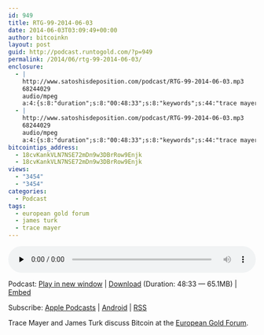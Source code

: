```yaml
---
id: 949
title: RTG-99-2014-06-03
date: 2014-06-03T03:09:49+00:00
author: bitcoinkn
layout: post
guid: http://podcast.runtogold.com/?p=949
permalink: /2014/06/rtg-99-2014-06-03/
enclosure:
  - |
    http://www.satoshisdeposition.com/podcast/RTG-99-2014-06-03.mp3
    68244029
    audio/mpeg
    a:4:{s:8:"duration";s:8:"00:48:33";s:8:"keywords";s:44:"trace mayer, james turk, european gold forum";s:6:"author";s:17:"Trace Mayer, J.D.";s:8:"explicit";s:1:"2";}
  - |
    http://www.satoshisdeposition.com/podcast/RTG-99-2014-06-03.mp3
    68244029
    audio/mpeg
    a:4:{s:8:"duration";s:8:"00:48:33";s:8:"keywords";s:44:"trace mayer, james turk, european gold forum";s:6:"author";s:17:"Trace Mayer, J.D.";s:8:"explicit";s:1:"2";}
bitcointips_address:
  - 18cvKankVLN7NSE72mDn9w3DBrRow9Enjk
  - 18cvKankVLN7NSE72mDn9w3DBrRow9Enjk
views:
  - "3454"
  - "3454"
categories:
  - Podcast
tags:
  - european gold forum
  - james turk
  - trace mayer
---
```

<!--powerpress_player-->

<div class="powerpress_player" id="powerpress_player_5691">
  <audio class="wp-audio-shortcode" id="audio-949-102" preload="none" style="width: 100%;" controls="controls"><source type="audio/mpeg" src="http://media.blubrry.com/bitcoinruntogold/p/www.satoshisdeposition.com/podcast/RTG-99-2014-06-03.mp3?_=102" /><a href="http://media.blubrry.com/bitcoinruntogold/p/www.satoshisdeposition.com/podcast/RTG-99-2014-06-03.mp3">http://media.blubrry.com/bitcoinruntogold/p/www.satoshisdeposition.com/podcast/RTG-99-2014-06-03.mp3</a></audio>
</div>

<p class="powerpress_links powerpress_links_mp3">
  Podcast: <a href="http://media.blubrry.com/bitcoinruntogold/p/www.satoshisdeposition.com/podcast/RTG-99-2014-06-03.mp3" class="powerpress_link_pinw" target="_blank" title="Play in new window" onclick="return powerpress_pinw('https://www.bitcoin.kn/?powerpress_pinw=949-podcast');" rel="nofollow">Play in new window</a> | <a href="http://media.blubrry.com/bitcoinruntogold/s/www.satoshisdeposition.com/podcast/RTG-99-2014-06-03.mp3" class="powerpress_link_d" title="Download" rel="nofollow" download="RTG-99-2014-06-03.mp3">Download</a> (Duration: 48:33 &#8212; 65.1MB) | <a href="#" class="powerpress_link_e" title="Embed" onclick="return powerpress_show_embed('949-podcast');" rel="nofollow">Embed</a>
</p>

<p class="powerpress_embed_box" id="powerpress_embed_949-podcast" style="display: none;">
  <input id="powerpress_embed_949-podcast_t" type="text" value="<iframe width=&quot;320&quot; height=&quot;30&quot; src=&quot;https://www.bitcoin.kn/?powerpress_embed=949-podcast&amp;powerpress_player=mediaelement-audio&quot; frameborder=&quot;0&quot; scrolling=&quot;no&quot;></iframe>" onclick="javascript: this.select();" onfocus="javascript: this.select();" style="width: 70%;" readOnly />
</p>

<p class="powerpress_links powerpress_subscribe_links">
  Subscribe: <a href="https://itunes.apple.com/WebObjects/MZStore.woa/wa/viewPodcast?id=301670981&mt=2&ls=1#episodeGuid=http%3A%2F%2Fpodcast.runtogold.com%2F%3Fp%3D949" class="powerpress_link_subscribe powerpress_link_subscribe_itunes" title="Subscribe on Apple Podcasts" rel="nofollow">Apple Podcasts</a> | <a href="https://subscribeonandroid.com/www.bitcoin.kn/feed/podcast/" class="powerpress_link_subscribe powerpress_link_subscribe_android" title="Subscribe on Android" rel="nofollow">Android</a> | <a href="https://www.bitcoin.kn/feed/podcast/" class="powerpress_link_subscribe powerpress_link_subscribe_rss" title="Subscribe via RSS" rel="nofollow">RSS</a>
</p>

Trace Mayer and James Turk discuss Bitcoin at the <a title="European Gold Forum" href="https://www.youtube.com/watch?v=YbtmM9ELWdQ" target="_blank">European Gold Forum</a>.
